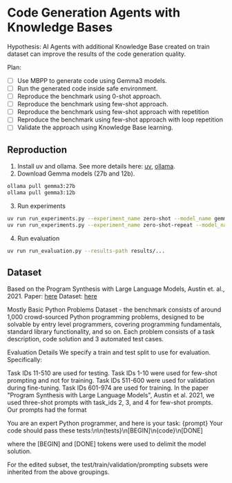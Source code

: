 # Code Generation Agents with Knowledge Bases

Hypothesis: AI Agents with additional Knowledge Base created on train dataset can improve the results of the code generation quality.

Plan:
- [ ] Use MBPP to generate code using Gemma3 models.
- [ ] Run the generated code inside safe environment.
- [ ] Reproduce the benchmark using 0-shot approach.
- [ ] Reproduce the benchmark using few-shot approach.
- [ ] Reproduce the benchmark using few-shot approach with repetition 
- [ ] Reproduce the benchmark using few-shot approach with loop repetition
- [ ] Validate the approach using Knowledge Base learning.

## Reproduction

1. Install uv and ollama. See more details here: [uv](https://github.com/astral-sh/uv), [ollama](https://ollama.com/download).
2. Download Gemma models (27b and 12b).

```bash
ollama pull gemma3:27b
ollama pull gemma3:12b
```

3. Run experiments
```bash
uv run run_experiments.py --experiment_name zero-shot --model_name gemma3:4b
uv run run_experiments.py --experiment_name zero-shot-repeat --model_name gemma3:4b --num-iterations 2
```

4. Run evaluation

```bash
uv run run_evaluation.py --results-path results/...
```

## Dataset
Based on the Program Synthesis with Large Language Models, Austin et. al., 2021. 
Paper: [here](https://arxiv.org/pdf/2108.07732)
Dataset: [here](https://github.com/google-research/google-research/tree/master/mbpp)

Mostly Basic Python Problems Dataset - the benchmark consists of around 1,000 crowd-sourced Python programming problems, designed to be solvable by entry level programmers, covering programming fundamentals, standard library functionality, and so on. Each problem consists of a task description, code solution and 3 automated test cases.

Evaluation Details
We specify a train and test split to use for evaluation. Specifically:

Task IDs 11-510 are used for testing.
Task IDs 1-10 were used for few-shot prompting and not for training.
Task IDs 511-600 were used for validation during fine-tuning.
Task IDs 601-974 are used for training.
In the paper "Program Synthesis with Large Language Models", Austin et al. 2021, we used three-shot prompts with task_ids 2, 3, and 4 for few-shot prompts. Our prompts had the format

You are an expert Python programmer, and here is your task: {prompt} Your code should pass these tests:\n\n{tests}\n[BEGIN]\n{code}\n[DONE]

where the [BEGIN] and [DONE] tokens were used to delimit the model solution.

For the edited subset, the test/train/validation/prompting subsets were inherited from the above groupings.


